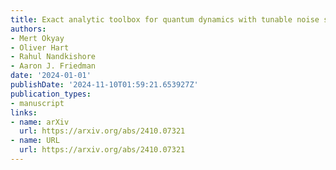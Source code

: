 ```yaml
---
title: Exact analytic toolbox for quantum dynamics with tunable noise strength
authors:
- Mert Okyay
- Oliver Hart
- Rahul Nandkishore
- Aaron J. Friedman
date: '2024-01-01'
publishDate: '2024-11-10T01:59:21.653927Z'
publication_types:
- manuscript
links:
- name: arXiv
  url: https://arxiv.org/abs/2410.07321
- name: URL
  url: https://arxiv.org/abs/2410.07321
---
```

